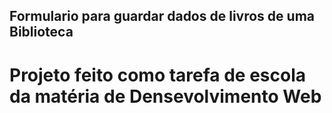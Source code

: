 ## Formulario para guardar dados de livros de uma Biblioteca

# Projeto feito como tarefa de escola da matéria de Densevolvimento Web

